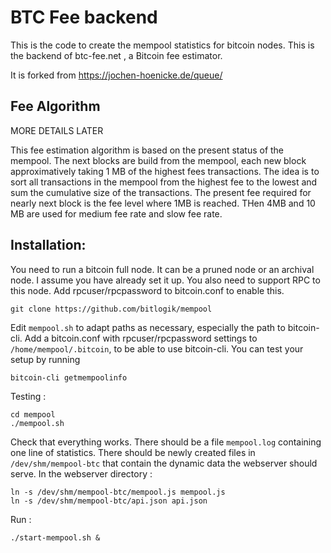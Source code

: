 # BTC Fee backend

This is the code to create the mempool statistics for bitcoin nodes. This is the backend of btc-fee.net , a Bitcoin fee estimator.

It is forked from https://jochen-hoenicke.de/queue/


## Fee Algorithm

MORE DETAILS LATER

This fee estimation algorithm is based on the present status of the mempool. The next blocks are build from the mempool, each new block approximatively taking 1 MB of the highest fees transactions.
The idea is to sort all transactions in the mempool from the highest fee to the lowest and sum the cumulative size of the transactions. The present fee required for nearly next block is the fee level where 1MB is reached. THen 4MB and 10 MB are used for medium fee rate and slow fee rate.


## Installation:

You need to run a bitcoin full node.  It can be a pruned node or an
archival node. I assume you have already set it up.  You also need to
support RPC to this node.  Add rpcuser/rpcpassword to bitcoin.conf to enable
this.

    git clone https://github.com/bitlogik/mempool

Edit `mempool.sh` to adapt paths as necessary, especially the path to 
bitcoin-cli.  Add a bitcoin.conf with rpcuser/rpcpassword settings to 
`/home/mempool/.bitcoin`, to be able to use bitcoin-cli.  You can test your
setup by running

    bitcoin-cli getmempoolinfo


Testing :

    cd mempool
    ./mempool.sh

Check that everything works. There should be a file `mempool.log` containing one line of statistics.
There should be newly created files in `/dev/shm/mempool-btc` that contain the dynamic data the
webserver should serve. In the webserver directory :

    ln -s /dev/shm/mempool-btc/mempool.js mempool.js
    ln -s /dev/shm/mempool-btc/api.json api.json

Run :

    ./start-mempool.sh &

